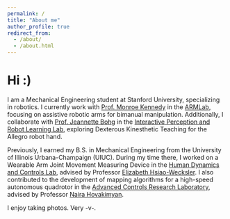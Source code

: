 ```yaml
---
permalink: /
title: "About me"
author_profile: true
redirect_from: 
  - /about/
  - /about.html
---
```

Hi :)
======
I am a Mechanical Engineering student at Stanford University, specializing in robotics. I currently work with [Prof. Monroe Kennedy](https://monroekennedy3.com/) in the [ARMLab](https://arm.stanford.edu/), focusing on assistive robotic arms for bimanual manipulation. Additionally, I collaborate with [Prof. Jeannette Bohg](https://web.stanford.edu/~bohg/) in the [Interactive Perception and Robot Learning Lab](https://iprl.stanford.edu/), exploring Dexterous Kinesthetic Teaching for the Allegro robot hand.

Previously, I earned my B.S. in Mechanical Engineering from the University of Illinois Urbana-Champaign (UIUC). During my time there, I worked on a Wearable Arm Joint Movement Measuring Device in the [Human Dynamics and Controls Lab](https://hdcl.mechanical.illinois.edu/), advised by Professor [Elizabeth Hsiao-Wecksler](https://hdcl.mechanical.illinois.edu/people/liz-hsiao-wecksler/). I also contributed to the development of mapping algorithms for a high-speed autonomous quadrotor in the [Advanced Controls Research Laboratory](https://naira.mechse.illinois.edu/), advised by Professor [Naira Hovakimyan](https://mechse.illinois.edu/people/profile/nhovakim).
 
I enjoy taking photos. Very -v-.

